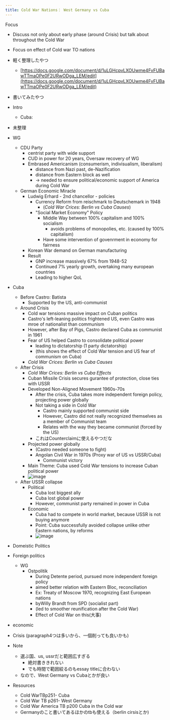 ```yaml
---
title: Cold War Nations： West Germany vs Cuba
---
```


Focus

* Discuss not only about early phase (around Crisis) but talk about throughout the Cold War

* Focus on effect of Cold war TO nations

* 軽く整理したやつ
  
  * [https://docs.google.com/document/d/1uLGHcpvLXOUwme4FvFUBawTTmaOPe0F2URwODga_LEM/edit](https://docs.google.com/document/d/1uLGHcpvLXOUwme4FvFUBawTTmaOPe0F2URwODga_LEM/edit)
* 書いてみたやつ

* Intro
  
  * Cuba:
* 未整理

* WG
  
  * CDU Party
    * centrist party with wide support
    * CUD in power for 20 years, Oversaw recovery of WG
    * Embrased Americanism (consumerism, indivisualism, liberalism)
      * distance from Nazi past, de-Nazification
      * distance from Eastern block as well
      * → needed to ensure political/economic support of America during Cold War
  * German Economic Miracle
    * Ludwig Erhard - 2nd chancellor - policies
      * Currency Reform from reischmark to Deutschemark in 1948
        * (*Cold War Crices: Berlin vs Cuba Causes*)
      * "Social Market Economy" Policy
        * Middle Way between 100% capitalism and 100% socialism
          * avoids problems of monopolies, etc. (caused by 100% capitalism)
        * Have some intervention of govenrment in economy for fairness
    * Korean War demand on German manufacturing
    * Result
      * GNP increase massively 67% from 1948-52
      * Continued 7% yearly growth, overtaking many european countries
      * Leading to higher QoL
* Cuba
  
  * Before Castro: Batista
    * Supported by the US, anti-communist
  * Around Crisis
    * Cold war tensions massive impact on Cuban politics
    * Castro's left-leaning politics frightened US, even Castro was mroe of nationalist than communism
    * However, after Bay of Pigs, Castro declared Cuba as communist in 1961
    * Fear of US helped Castro to consolidate political power
      * leading to dictatorship (1 party dictatorship)
      * (this shows the effect of Cold War tension and US fear of communism on Cuba)
    * *Cold War Crices: Berlin vs Cuba Causes*
  * After Crisis
    * *Cold War Crices: Berlin vs Cuba Effects*
    * Cuban Missile Crisis secures gurantee of protection, close ties with USSR
    * Developed Non-Aligned Movement 1960s-70s
      * After the crisis, Cuba takes more independent foreign policy, projecting power globally
      * Not taking a side in Cold War
        * Castro mainly supported communist side
        * However, Castro did not really recognized themselves as a member of Communist team
        * Relates with the way they became communist (forced by the US)
      * これはCounterclaimに使えるやつだな
    * Projected power globally
      * (Castro needed someone to fight)
      * Angolan Civil War in 1970s (Proxy war of US vs USSR/Cuba)
        * Communist victory
    * Main Theme: Cuba used Cold War tensions to increase Cuban political power
    * ![image](https://gyazo.com/64070af19eeb572b6a7aec132bed74b1/thumb/1000)
  * After USSR collapse
    * Political
      * Cuba lost biggest ally
      * Cuba lost global power
      * However, communist party remained in power in Cuba
    * Economic
      * Cuba had to compete in world market, because USSR is not buying anymore
      * Point: Cuba successfully avoided collapse unlike other Eastern nations, by reforms
      * ![image](https://gyazo.com/d332c67f509327820c93cd86080c8fb4/thumb/1000)
* Domeistic Politics

* Foreign politics
  
  * WG
    * Ostpolitik
      * During Detente period, pursued more independent foreign policy
      * aimed better relation with Eastern Bloc, reconciliation
      * Ex: Treaty of Moscow 1970, recognizing East European nations
      * byWilly Brandt from SPD (socialist part)
      * (led to smoother reunification after the Cold War)
      * Effect of Cold War on this(大事)
* economic

* Crisis
  (paragraph4つは多いから、一個削っても良いかも)

* Note
  
  * 選ぶ国、us, ussrだと範囲広すぎる
    * 絶対書ききれない
    * でも時間で範囲絞るのもessay titleに合わない
  * なので、West Germany vs Cubaとかが良い
* Resources
  
  * Cold WarTBp251- Cuba
  * Cold War TB p261- West Germany
  * Cold War America TB p200 Cuba in the Cold war
  * Germanyのこと書いてあるほかのtbも使える（berlin cirsisとか)
